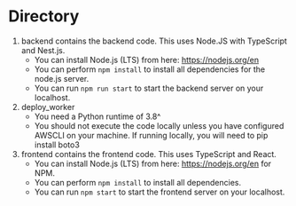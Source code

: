 # Directory
1. backend contains the backend code. This uses Node.JS with TypeScript and Nest.js.
    - You can install Node.js (LTS) from here: https://nodejs.org/en
    - You can perform `npm install` to install all dependencies for the node.js server.
    - You can run `npm run start` to start the backend server on your localhost.
2. deploy_worker
    - You need a Python runtime of 3.8^
    - You should not execute the code locally unless you have configured AWSCLI on your machine. If running locally, you will need to pip install boto3
3. frontend contains the frontend code. This uses TypeScript and React.
    - You can install Node.js (LTS) from here: https://nodejs.org/en for NPM.
    - You can perform `npm install` to install all dependencies.
    - You can run `npm start` to start the frontend server on your localhost.